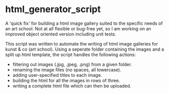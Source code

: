 # html_generator_script
A 'quick fix' for building a html image gallery suited to the specific needs of an art school. Not at all flexible or bug-free yet, so I am working on an improved object oriented version including unit tests.

This script was written to automate the writing of html image galleries for kunst & co (art school). Using a seperate folder containing the images and a split up html template, the script handles the following actions:

* filtering out images (.jpg, .jpeg, .png) from a given folder.
* renaming the image files (no spaces, all lowercase).
* adding user-specified titles to each image.
* building the html for all the images in rows of three.
* writing a complete html file which can then be uploaded.
